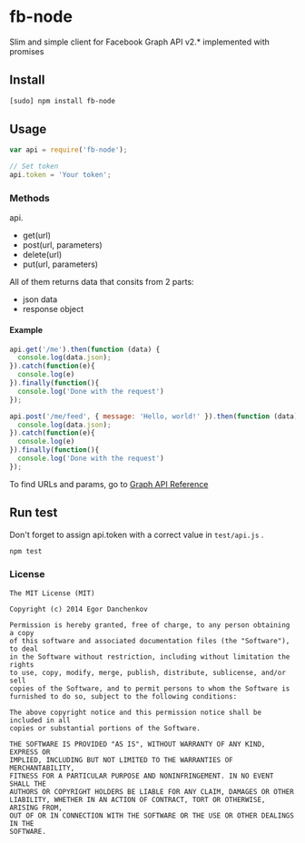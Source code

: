 fb-node
===============

Slim and simple client for Facebook Graph API v2.* implemented with promises

## Install

```bash
[sudo] npm install fb-node
```

## Usage

```javascript
var api = require('fb-node');

// Set token
api.token = 'Your token';
```

### Methods

api.

- get(url)
- post(url, parameters)
- delete(url)
- put(url, parameters)

All of them returns data that consits from 2 parts: 

- json data
- response object

#### Example

```javascript
api.get('/me').then(function (data) {
  console.log(data.json);
}).catch(function(e){
  console.log(e)
}).finally(function(){
  console.log('Done with the request')
});

api.post('/me/feed', { message: 'Hello, world!' }).then(function (data) {
  console.log(data.json);
}).catch(function(e){
  console.log(e)
}).finally(function(){
  console.log('Done with the request')
});
```

To find URLs and params, go to [Graph API Reference](https://developers.facebook.com/docs/graph-api/reference/v2.1)


## Run test

Don't forget to assign api.token with a correct value in ```test/api.js``` . 

```bash
npm test
```

### License

```
The MIT License (MIT)

Copyright (c) 2014 Egor Danchenkov

Permission is hereby granted, free of charge, to any person obtaining a copy
of this software and associated documentation files (the "Software"), to deal
in the Software without restriction, including without limitation the rights
to use, copy, modify, merge, publish, distribute, sublicense, and/or sell
copies of the Software, and to permit persons to whom the Software is
furnished to do so, subject to the following conditions:

The above copyright notice and this permission notice shall be included in all
copies or substantial portions of the Software.

THE SOFTWARE IS PROVIDED "AS IS", WITHOUT WARRANTY OF ANY KIND, EXPRESS OR
IMPLIED, INCLUDING BUT NOT LIMITED TO THE WARRANTIES OF MERCHANTABILITY,
FITNESS FOR A PARTICULAR PURPOSE AND NONINFRINGEMENT. IN NO EVENT SHALL THE
AUTHORS OR COPYRIGHT HOLDERS BE LIABLE FOR ANY CLAIM, DAMAGES OR OTHER
LIABILITY, WHETHER IN AN ACTION OF CONTRACT, TORT OR OTHERWISE, ARISING FROM,
OUT OF OR IN CONNECTION WITH THE SOFTWARE OR THE USE OR OTHER DEALINGS IN THE
SOFTWARE.
```

